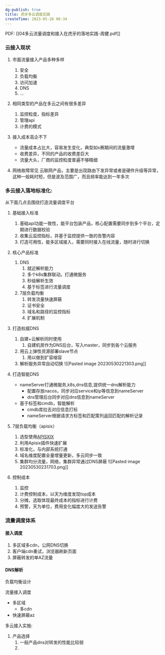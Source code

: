 ```yaml
---
dg-publish: true
title: 虎牙多云调度实践
createTime: 2023-05-28 00:34  
---
```


PDF: [[04多云流量调度和接入在虎牙的落地实践-周健.pdf]]

### 云接入现状

1. 市面流量接入产品多种多样
	1. 安全
	2. 负载均衡
	3. 访问加速
	4. DNS
	5. ...

2. 相同类型的产品在多云之间有很多差异
	1. 监控粒度，指标差异
	2. 管理api
	3. 计费的模式

3. 接入成本高企不下
	- 流量成本占比大，容易发生变化，典型如s赛期间的流量激增
	- 收费差异，不同的产品的收费差巨大
	- 流量大头，厂商的监控粒度普遍不够精细

4. 网络故障常见
	云联网产品，主要是出现路由下发异常或者是硬件升级等异常，这种一般耗时短，但是波及范围广，而且频率能达到一年多次

### 多云接入落地标准化:

从下面几点去围绕打造流量调度平台

1. 基础接入标准
	1. 基础api功能一致性，能平台包装产品，核心配置需要同步到多个平台，定期进行数据校验
	2. 收集云监控指标，并基于监控提供一致的告警内容
	3. 打造可用性，能多区域接入，需要同时接入在线流量，随时进行切换
2. 核心产品标准
	1. DNS
		1. 就近解析能力
		2. 多个k8s集群联动。打通微服务
		3. 秒级解析生效
		4. 基于标签进行流量调度
	2. 7层负载均衡
		1. 转发流量快速屏蔽
		2. 证书安全
		3. 域名和路径的监控指标
		4. 扩展机制
3. 打造权威DNS
	1. 自建+云解析同时使用
		1. 自建机房作为DNS后台，写入master，同步到各个云服务
	2. 用云上弹性资源部署slave节点
		1. 用以做到扩容缩容
	3. 解析服务异常自动切换
![[Pasted image 20230530221303.png]]

4. 打造智能DNS
	- nameServer打通微服务,k8s,dns信息,提供统一dns解析能力
		- 配置存放nacos，同步对应service和ip等信息到nameServer
		- dns管理后台同步对应dns信息到nameServer
	- 基于标签和cmdb，智能解析
		- cmdb库拉去对应信息打标
		- nameServer根据请求方标签和匹配策列返回匹配的解析记录
5. 7层负载均衡（apisix）
	1. 选型使用[APISXIX](https://apisix.apache.org/zh/)
	2. 利用Apisix插件快速扩展
	3. 标准化，与内部系统打通
	4. 域名维度配置全量增量更新，多云同步一致
	5. 集群均分流量，网络，集群异常通过DNS屏蔽
![[Pasted image 20230530231703.png]]
6. 控制成本
	1. 监控
	2. 计费控制成本，以天为维度发现top成本
	3. 分摊，选取体现最终成本的指标进行计费
	4. 预警，天为单位，费用变化幅度大的发送告警

### 流量调度体系

#### 接入调度
1. 多区域多cdn，公网DNS切换
2. 客户端cdn重试，浏览器刷新页面
3. 屏蔽转发的单AZ流量
#### DNS解析



负载均衡设计

流量接入调度
- 多区域
	- 多cdn
- 快速屏蔽az

多云接入实施:
1. 产品选择
	1. 一般产品dns对转发的性能比较弱
	2. 